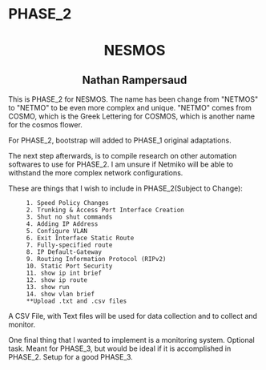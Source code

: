 # PHASE_2
<h1 align=center>NESMOS</h1>

<h2 align=center>Nathan Rampersaud</h2>

This is PHASE_2 for NESMOS. The name has been change from "NETMOS" to "NETMO" to be even more complex and unique. "NETMO" comes from COSMO, which is the Greek Lettering for COSMOS, which is another name for the cosmos flower. 

For PHASE_2, bootstrap will added to PHASE_1 original adaptations. 


The next step afterwards, is to compile research on other automation softwares to use for PHASE_2. I am unsure if Netmiko will be able to withstand the more complex network configurations. 


These are things that I wish to include in PHASE_2(Subject to Change):

``` 
     1. Speed Policy Changes
     2. Trunking & Access Port Interface Creation 
     3. Shut no shut commands 
     4. Adding IP Address 
     5. Configure VLAN 
     6. Exit Interface Static Route
     7. Fully-specified route 
     8. IP Default-Gateway
     9. Routing Information Protocol (RIPv2)
     10. Static Port Security 
     11. show ip int brief
     12. show ip route
     13. show run 
     14. show vlan brief 
     **Upload .txt and .csv files
```


A CSV File, with Text files will be used for data collection and to collect and monitor. 

One final thing that I wanted to implement is a monitoring system. Optional task. Meant for PHASE_3, but would be ideal if it is accomplished in PHASE_2. Setup for a good PHASE_3. 
